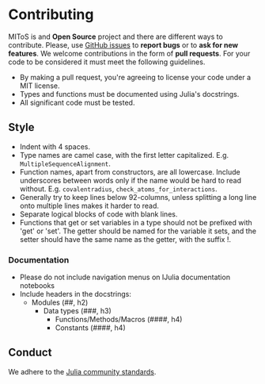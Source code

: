 # Contributing  

MIToS is and **Open Source** project and there are different ways to contribute.
Please, use [GitHub issues](https://github.com/diegozea/MIToS.jl/issues) to **report bugs** or to **ask for new features**.
We welcome contributions in the form of **pull requests**. For your code to be considered it must meet the following guidelines.  

- By making a pull request, you're agreeing to license your code under a MIT license.
- Types and functions must be documented using Julia's docstrings.
- All significant code must be tested.

## Style  

- Indent with 4 spaces.
- Type names are camel case, with the first letter capitalized. E.g. `MultipleSequenceAlignment`.
- Function names, apart from constructors, are all lowercase. Include underscores between words only if the name would be hard to read without. E.g. `covalentradius`, `check_atoms_for_interactions`.
- Generally try to keep lines below 92-columns, unless splitting a long line onto multiple lines makes it harder to read.
- Separate logical blocks of code with blank lines.
- Functions that get or set variables in a type should not be prefixed with 'get' or 'set'. The getter should be named for the variable it sets, and the setter should have the same name as the getter, with the suffix !.

### Documentation  

- Please do not include navigation menus on IJulia documentation notebooks
- Include headers in the docstrings:  
 	- Modules (##, h2)  
		- Data types (###, h3)  
	 		- Functions/Methods/Macros (####, h4)  
			- Constants (####, h4)  

## Conduct  

We adhere to the [Julia community standards](http://julialang.org/community/standards/).
